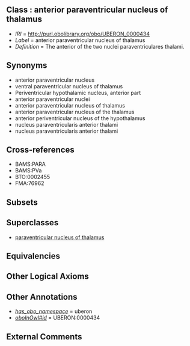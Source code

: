
## Class : anterior paraventricular nucleus of thalamus

 * *IRI* = http://purl.obolibrary.org/obo/UBERON_0000434
 * *Label* = anterior paraventricular nucleus of thalamus
 * *Definition* = The anterior of the two nuclei paraventriculares thalami.

## Synonyms

 * anterior paraventricular nucleus
 * ventral paraventricular nucleus of thalamus
 * Periventricular hypothalamic nucleus, anterior part
 * anterior paraventricular nuclei
 * anterior paraventricular nucleus of thalamus
 * anterior paraventricular nucleus of the thalamus
 * anterior periventricular nucleus of the hypothalamus
 * nucleus paraventricularis anterior thalami
 * nucleus paraventricularis anterior thalami

## Cross-references

 * BAMS:PARA
 * BAMS:PVa
 * BTO:0002455
 * FMA:76962

## Subsets


## Superclasses

 * [paraventricular nucleus of thalamus](../../UBERON/20/UBERON_0001920.md)

## Equivalencies


## Other Logical Axioms


## Other Annotations

 * *[has_obo_namespace](../../ce/oboInOwl#hasOBONamespace.md)* = uberon
 * *[oboInOwl#id](../../id/oboInOwl#id.md)* = UBERON:0000434

## External Comments

